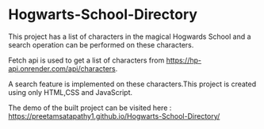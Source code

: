 # Hogwarts-School-Directory
This project has a list of characters in the magical Hogwards School and a search operation can be performed on these characters.

Fetch api is used to get a list of characters from https://hp-api.onrender.com/api/characters.

A search feature is implemented on these characters.This project is created using only HTML,CSS and JavaScript.

The demo of the built project can be visited here : https://preetamsatapathy1.github.io/Hogwarts-School-Directory/
